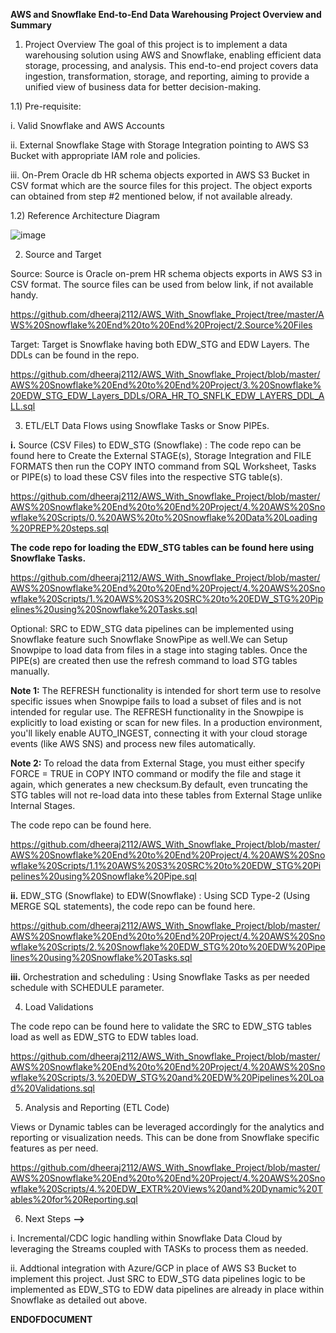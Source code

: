 **AWS and Snowflake End-to-End Data Warehousing Project Overview and Summary**

1. Project Overview
The goal of this project is to implement a data warehousing solution using AWS and Snowflake, enabling efficient data storage, processing, and analysis. This end-to-end project covers data ingestion, transformation, storage, and reporting, aiming to provide a unified view of business data for better decision-making.

1.1) Pre-requisite:

i. Valid Snowflake and AWS Accounts

ii. External Snowflake Stage with Storage Integration pointing to AWS S3 Bucket with appropriate IAM role and policies.

iii. On-Prem Oracle db HR schema objects exported in AWS S3 Bucket in CSV format which are the source files for this project. The object exports can obtained from step #2 mentioned below, if not available already.

1.2) Reference Architecture Diagram

![image](https://github.com/user-attachments/assets/325e1110-6cae-4eb9-8ae1-cdb651806d52)


2.  Source and Target
   
Source: Source is Oracle on-prem HR schema objects exports in AWS S3 in CSV format. The source files can be used from below link, if not available handy.

https://github.com/dheeraj2112/AWS_With_Snowflake_Project/tree/master/AWS%20Snowflake%20End%20to%20End%20Project/2.Source%20Files

Target: Target is Snowflake having both EDW_STG and EDW Layers. The DDLs can be found in the repo. 

https://github.com/dheeraj2112/AWS_With_Snowflake_Project/blob/master/AWS%20Snowflake%20End%20to%20End%20Project/3.%20Snowflake%20EDW_STG_EDW_Layers_DDLs/ORA_HR_TO_SNFLK_EDW_LAYERS_DDL_ALL.sql

3.  ETL/ELT Data Flows using Snowflake Tasks or Snow PIPEs.

**i.** Source (CSV Files) to EDW_STG (Snowflake) : The code repo can be found here to Create the External STAGE(s), Storage Integration and FILE FORMATS then run the COPY INTO  command from SQL Worksheet, Tasks or PIPE(s) to load these CSV files into the respective STG table(s).

https://github.com/dheeraj2112/AWS_With_Snowflake_Project/blob/master/AWS%20Snowflake%20End%20to%20End%20Project/4.%20AWS%20Snowflake%20Scripts/0.%20AWS%20to%20Snowflake%20Data%20Loading%20PREP%20steps.sql

**The code repo for loading the EDW_STG tables can be found here using Snowflake Tasks.**

https://github.com/dheeraj2112/AWS_With_Snowflake_Project/blob/master/AWS%20Snowflake%20End%20to%20End%20Project/4.%20AWS%20Snowflake%20Scripts/1.%20AWS%20S3%20SRC%20to%20EDW_STG%20Pipelines%20using%20Snowflake%20Tasks.sql

Optional: SRC to EDW_STG data pipelines can be implemented using Snowflake feature such Snowflake SnowPipe as well.We can Setup Snowpipe to load data from files in a stage into staging tables. Once the PIPE(s) are created then use the refresh command to load STG tables manually.

**Note 1:** The REFRESH functionality is intended for short term use to resolve specific issues when Snowpipe fails to load a subset of files and is not intended for regular use.
The REFRESH functionality in the Snowpipe is explicitly to load existing or scan for new files. In a production environment, you'll likely enable AUTO_INGEST, connecting it with your cloud storage events (like AWS SNS) and process new files automatically.

**Note 2:** To reload the data from External Stage, you must either specify FORCE = TRUE in COPY INTO command or modify the file and stage it again, which generates a new checksum.By default, even truncating the STG tables will not re-load data into these tables from External Stage unlike Internal Stages.

The code repo can be found here.

https://github.com/dheeraj2112/AWS_With_Snowflake_Project/blob/master/AWS%20Snowflake%20End%20to%20End%20Project/4.%20AWS%20Snowflake%20Scripts/1.1%20AWS%20S3%20SRC%20to%20EDW_STG%20Pipelines%20using%20Snowflake%20Pipe.sql

**ii.** EDW_STG (Snowflake) to EDW(Snowflake) : Using SCD Type-2 (Using MERGE SQL statements), the code repo can be found here.

https://github.com/dheeraj2112/AWS_With_Snowflake_Project/blob/master/AWS%20Snowflake%20End%20to%20End%20Project/4.%20AWS%20Snowflake%20Scripts/2.%20Snowflake%20EDW_STG%20to%20EDW%20Pipelines%20using%20Snowflake%20Tasks.sql

**iii.** Orchestration and scheduling : Using Snowflake Tasks as per needed schedule with SCHEDULE parameter.
   
4.  Load Validations

The code repo can be found here to validate the SRC to EDW_STG tables load as well as EDW_STG to EDW tables load.

https://github.com/dheeraj2112/AWS_With_Snowflake_Project/blob/master/AWS%20Snowflake%20End%20to%20End%20Project/4.%20AWS%20Snowflake%20Scripts/3.%20EDW_STG%20and%20EDW%20Pipelines%20Load%20Validations.sql
   
5.  Analysis and Reporting (ETL Code)

Views or Dynamic tables can be leveraged accordingly for the analytics and reporting or visualization needs. This can be done from Snowflake specific features as per need.

https://github.com/dheeraj2112/AWS_With_Snowflake_Project/blob/master/AWS%20Snowflake%20End%20to%20End%20Project/4.%20AWS%20Snowflake%20Scripts/4.%20EDW_EXTR%20Views%20and%20Dynamic%20Tables%20for%20Reporting.sql
   
6.  Next Steps **-->**
    
i. Incremental/CDC logic handling within Snowflake Data Cloud by leveraging the Streams coupled with TASKs to process them as needed.

ii. Addtional integration with Azure/GCP in place of AWS S3 Bucket to implement this project. Just SRC to EDW_STG data pipelines logic to be implemented as EDW_STG to EDW data pipelines are already in place within Snowflake as detailed out above.

**ENDOFDOCUMENT**

